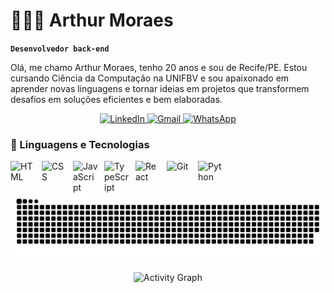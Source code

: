 # 👩🏻‍💻 Arthur Moraes
**`Desenvolvedor back-end`**

Olá, me chamo Arthur Moraes, tenho 20 anos e sou de Recife/PE. Estou cursando Ciência da Computação na UNIFBV e sou apaixonado em aprender novas linguagens e tornar ideias em projetos que transformem desafios em soluções eficientes e bem elaboradas.

<p align="center">
    <!-- LinkedIn -->
    <a href="https://www.linkedin.com/feed/?trk=guest_homepage-basic_google-one-tap-submit">
        <img 
            alt="LinkedIn" 
            title="Conecte-se comigo no LinkedIn" 
            src="https://img.shields.io/badge/LinkedIn-%230077B5?style=for-the-badge&logo=linkedin&logoColor=white"
        />
    </a>
    <!-- Email -->
    <a href="mailto:arthurr.mrss@gmail.com">
        <img 
            alt="Gmail" 
            title="Entre em contato por email" 
            src="https://img.shields.io/badge/Email-%23D44638?style=for-the-badge&logo=gmail&logoColor=white"
        />
    </a>
    <!-- WhatsApp -->
    <a href="https://wa.me/5581991890098" target="_blank">
        <img 
            alt="WhatsApp" 
            title="Fale comigo no WhatsApp" 
            src="https://img.shields.io/badge/WhatsApp-%2325D366?style=for-the-badge&logo=whatsapp&logoColor=white"
        />
    </a>
</p>

### 🤖 Linguagens e Tecnologias

<img 
    align="left" 
    alt="HTML"
    title="HTML" 
    width="40px" 
    style="padding-right: 10px;" 
    src="https://cdn.jsdelivr.net/gh/devicons/devicon@latest/icons/html5/html5-original.svg" 
/>
<img 
    align="left" 
    alt="CSS" 
    title="CSS"
    width="40px" 
    style="padding-right: 10px;" 
    src="https://cdn.jsdelivr.net/gh/devicons/devicon@latest/icons/css3/css3-original.svg" 
/>
<img 
    align="left" 
    alt="JavaScript" 
    title="JavaScript"
    width="40px" 
    style="padding-right: 10px;" 
    src="https://cdn.jsdelivr.net/gh/devicons/devicon@latest/icons/javascript/javascript-original.svg" 
/>
<img 
    align="left" 
    alt="TypeScript"
    title="TypeScript" 
    width="40px" 
    style="padding-right: 10px;" 
    src="https://cdn.jsdelivr.net/gh/devicons/devicon@latest/icons/typescript/typescript-original.svg" 
/>
<img 
    align="left" 
    alt="React"
    title="React" 
    width="40px" 
    style="padding-right: 10px;" 
    src="https://cdn.jsdelivr.net/gh/devicons/devicon@latest/icons/react/react-original.svg" 
/>
<img 
    align="left" 
    alt="Git" 
    title="Git"
    width="40px" 
    style="padding-right: 10px;" 
    src="https://cdn.jsdelivr.net/gh/devicons/devicon@latest/icons/git/git-original.svg" 
/>
<img 
    align="left" 
    alt="Python" 
    title="Python"
    width="40px" 
    style="padding-right: 10px;" 
    src="https://cdn.jsdelivr.net/gh/devicons/devicon@latest/icons/python/python-original.svg" 
/>

<br/>
<br/>

<picture>
  <source media="(prefers-color-scheme: dark)" srcset="https://raw.githubusercontent.com/ArthurMoraeszx/ArthurMoraeszx/output/github-snake-dark.svg" />
  <source media="(prefers-color-scheme: light)" srcset="https://raw.githubusercontent.com/ArthurMoraeszx/ArthurMoraeszx/output/github-snake.svg" />
  <img alt="github-snake" src="https://raw.githubusercontent.com/ArthurMoraeszx/ArthurMoraeszx/output/github-snake.svg" />
</picture>

<p align="center">
  <img src="https://github-readme-activity-graph.vercel.app/graph?username=ArthurMoraeszx&theme=tokyo-night&point=ffffff&line=00BFFF&hide_border=true" alt="Activity Graph"/>
</p>

